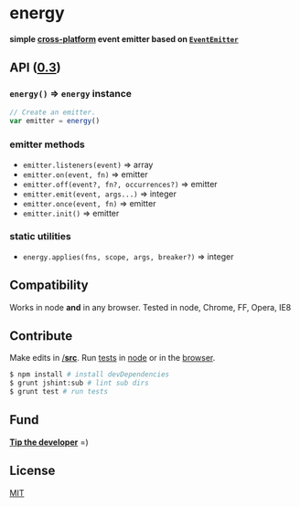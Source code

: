 # energy
#### simple [cross-platform](#platforms) event emitter based on [`EventEmitter`](http://nodejs.org/api/events.html)

## API ([0.3](../../releases))

### `energy()` &rArr; `energy` instance

```js
// Create an emitter.
var emitter = energy()
```

### emitter methods
- `emitter.listeners(event)` &rArr; array
- `emitter.on(event, fn)` &rArr; emitter
- `emitter.off(event?, fn?, occurrences?)` &rArr; emitter
- `emitter.emit(event, args...)` &rArr; integer
- `emitter.once(event, fn)` &rArr; emitter
- `emitter.init()` &rArr; emitter

### static utilities
- `energy.applies(fns, scope, args, breaker?)` &rArr; integer

<a name="platforms"></a>
## Compatibility

Works in node **and** in any browser. Tested in node, Chrome, FF, Opera, IE8

## Contribute
Make edits in [/<b>src</b>](./src). Run [tests](test) in [node](#cli) or in the [browser](test/index.html).

<a name="cli"></a>
```sh
$ npm install # install devDependencies
$ grunt jshint:sub # lint sub dirs
$ grunt test # run tests
```

## Fund
<b>[Tip the developer](https://www.gittip.com/ryanve/)</b> =)

## License

[MIT](package.json#L6-L7)